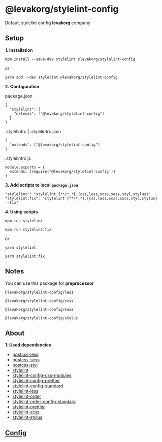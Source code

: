 # @levakorg/stylelint-config

Default stylelint config **levakorg** company

## Setup

**1. Installation**

```
npm install --save-dev stylelint @levakorg/stylelint-config
```

or

```
yarn add --dev stylelint @levakorg/stylelint-config
```

**2. Configuration**

package.json

```
{
  "stylelint": {
    "extends": ["@levakorg/stylelint-config"]
  }
}
```

.stylelintrc | .stylelintrc.json

```
{
  "extends": ["@levakorg/stylelint-config"]
}
```

.stylelintrc.js

```
module.exports = {
  extends: [require('@levakorg/stylelint-config')]
}
```

**3. Add scripts to local `package.json`**

```
"stylelint": "stylelint {**/*,*}.{css,less,scss,sass,styl,stylus}"
"stylelint:fix": "stylelint {**/*,*}.{css,less,scss,sass,styl,stylus} --fix"
```

**4. Using scripts**

```
npm run stylelint
```

```
npm run stylelint:fix
```

or

```
yarn stylelint
```

```
yarn stylelint:fix
```


## Notes

You can use this package for **preprocessor**

```
@levakorg/stylelint-config/less
```

```
@levakorg/stylelint-config/scss
```

```
@levakorg/stylelint-config/sass
```

```
@levakorg/stylelint-config/stylus
```

## About

**1. Used dependencies**

- [postcss-less](https://www.npmjs.com/package/postcss-less)
- [postcss-scss](https://www.npmjs.com/package/postcss-scss)
- [postcss-styl](https://www.npmjs.com/package/postcss-styl)
- [stylelint](https://www.npmjs.com/package/stylelint)
- [stylelint-config-css-modules](https://www.npmjs.com/package/stylelint-config-css-modules)
- [stylelint-config-prettier](https://www.npmjs.com/package/stylelint-config-prettier)
- [stylelint-config-standard](https://www.npmjs.com/package/stylelint-config-standard)
- [stylelint-less](https://www.npmjs.com/package/stylelint-less)
- [stylelint-order](https://www.npmjs.com/package/stylelint-order)
- [stylelint-order-config-standard](https://www.npmjs.com/package/stylelint-order-config-standard)
- [stylelint-prettier](https://www.npmjs.com/package/stylelint-prettier)
- [stylelint-scss](https://www.npmjs.com/package/stylelint-scss)
- [stylelint-stylus](https://www.npmjs.com/package/stylelint-stylus)

## [Config](https://github.com/levakorg/stylelint-config/blob/master/.stylelint.js)
